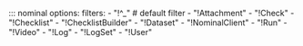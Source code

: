 ::: nominal
    options:
      filters:
      - "!^_" # default filter
      - "!Attachment"
      - "!Check"
      - "!Checklist"
      - "!ChecklistBuilder"
      - "!Dataset"
      - "!NominalClient"
      - "!Run"
      - "!Video"
      - "!Log"
      - "!LogSet"
      - "!User"

<!--
  Eventually we can use `summary` over `filters` when it moves from Sponsors only to GA:
  https://mkdocstrings.github.io/python/usage/configuration/members/#summary
-->

